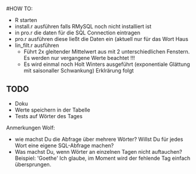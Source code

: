 #HOW TO:

  * R starten
  * install.r ausführen falls RMySQL noch nicht installiert ist
  * in pro.r die daten für die SQL Connection eintragen
  * pro.r ausführen diese ließt die Daten ein (aktuell nur für das Wort Haus
  * lin_filt.r ausführen
    * Führt 2x gleitender Mittelwert aus mit 2 unterschiedlichen Fenstern. Es werden nur vergangene Werte beachtet !!!
    * Es wird einmal noch Holt Winters ausgeführt (exponentiale Glättung mit saisonaller Schwankung) Erklrärung folgt

## TODO

 * Doku
 * Werte speichern in der Tabelle
 * Tests auf Wörter des Tages

 Anmerkungen Wolf:
 * wie machst Du die Abfrage über mehrere Wörter?
    Willst Du für jedes Wort eine eigene SQL-Abfrage machen?
 * Was machst Du, wenn Wörter an einzelnen Tagen nicht auftauchen?
    Beispiel: 'Goethe'
    Ich glaube, im Moment wird der fehlende Tag einfach übersprungen.
